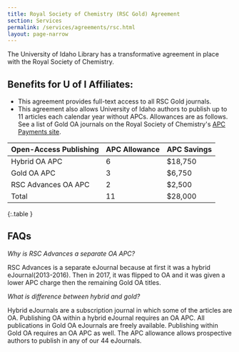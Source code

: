 ```yaml
---
title: Royal Society of Chemistry (RSC Gold) Agreement
section: Services
permalink: /services/agreements/rsc.html
layout: page-narrow
---
```


The University of Idaho Library has a transformative agreement in place with the Royal Society of Chemistry. 

## Benefits for U of I Affiliates:

- This agreement provides full-text access to all RSC Gold journals. 
- This agreement also allows University of Idaho authors to publish up to 11 articles each calendar year without APCs. Allowances are as follows. See a list of Gold OA journals on the Royal Society of Chemistry's [APC Payments site](https://www.rsc.org/journals-books-databases/open-access-publishing/open-access-payments-apcs-and-funding/). 

| Open-Access Publishing | APC Allowance | APC Savings |
| --- | --- | --- |
| Hybrid OA APC | 6 | $18,750 |
| Gold OA APC | 3 | $6,750 |
| RSC Advances OA APC | 2 | $2,500 |
| Total | 11 | $28,000 |
{:.table }

## FAQs

*Why is RSC Advances a separate OA APC?*

RSC Advances is a separate eJournal because at first it was a hybrid eJournal(2013-2016). Then in 2017, it was flipped to OA and it was given a lower APC charge then the remaining Gold OA titles.

*What is difference between hybrid and gold?*

Hybrid eJournals are a subscription journal in which some of the articles are OA. Publishing OA within a hybrid eJournal requires an OA APC. All publications in Gold OA eJournals are freely available. Publishing within Gold OA requires an OA APC as well. The APC allowance allows prospective authors to publish in any of our 44 eJournals.
